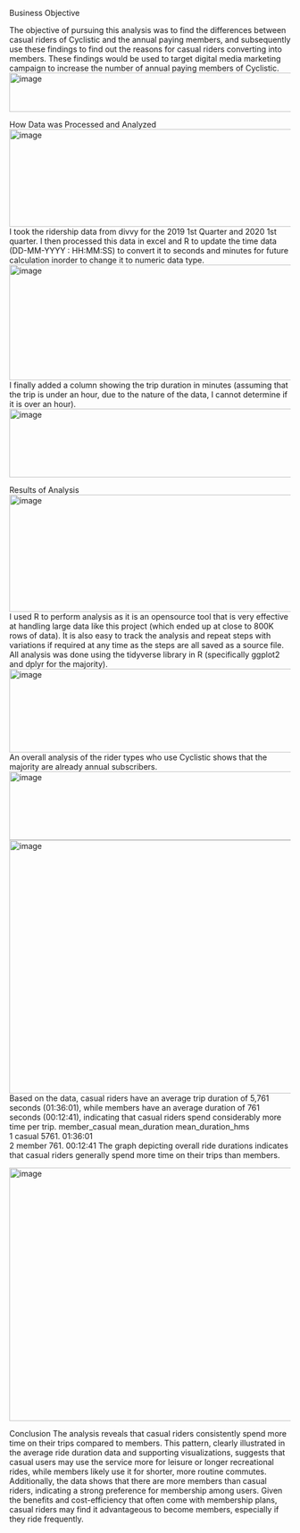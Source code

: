 Business Objective

The objective of pursuing this analysis was to find the differences between casual riders of Cyclistic and the annual paying members, and subsequently use these findings to find out the reasons for casual riders converting into members. These findings would be used to target digital media marketing campaign to increase the number of annual paying members of Cyclistic.
<img width="4537" height="70" alt="image" src="https://github.com/user-attachments/assets/55c8054a-6139-46e2-8609-b180353217ae" />

How Data was Processed and Analyzed<img width="1712" height="175" alt="image" src="https://github.com/user-attachments/assets/46c5d98a-5888-4b7b-918e-eeaef39289ca" />
I took the ridership data from divvy for the 2019 1st Quarter and 2020 1st quarter. I then processed this data in excel and R to update the time data (DD-MM-YYYY : HH:MM:SS) to convert it to seconds and minutes for future calculation inorder to change it to numeric data type. <img width="9510" height="207" alt="image" src="https://github.com/user-attachments/assets/276ae991-cbd6-49b6-99cb-50c86b4a6386" />
 I finally added a column showing the trip duration in minutes (assuming that the trip is under an hour, due to the nature of the data, I cannot determine if it is over an hour).
<img width="3706" height="123" alt="image" src="https://github.com/user-attachments/assets/a2df1a9d-823c-47b3-b7a6-4fd682178c93" />


Results of Analysis<img width="966" height="210" alt="image" src="https://github.com/user-attachments/assets/eb946fd6-a84b-4034-b213-6997f5b6c675" />
I used R to perform analysis as it is an opensource tool that is very effective at handling large data like this project (which ended up at close to 800K rows of data).
It is also easy to track the analysis and repeat steps with variations if required at any time as the steps are all saved as a source file.
All analysis was done using the tidyverse library in R (specifically ggplot2 and dplyr for the majority).
<img width="2062" height="150" alt="image" src="https://github.com/user-attachments/assets/64bc0a65-1609-4ab8-9689-ea7c84b78e58" />
An overall analysis of the rider types who use Cyclistic shows that the majority are already annual subscribers. 
<img width="2447" height="123" alt="image" src="https://github.com/user-attachments/assets/26164582-dbbc-463d-b5fc-fa7e42eec685" />
<img width="613" height="454" alt="image" src="https://github.com/user-attachments/assets/df3144fa-f461-40d0-a944-2440969ba566" />
Based on the data, casual riders have an average trip duration of 5,761 seconds (01:36:01), while members have an average duration of 761 seconds (00:12:41), indicating that casual riders spend considerably more time per trip.
member_casual mean_duration mean_duration_hms
  <chr>                 <dbl> <chr>            
1 casual                5761. 01:36:01         
2 member                 761. 00:12:41 
The graph depicting overall ride durations indicates that casual riders generally spend more time on their trips than members.

<img width="613" height="454" alt="image" src="https://github.com/user-attachments/assets/7f96e67c-fa52-446c-9d3c-cb330df6e972" />

Conclusion
The analysis reveals that casual riders consistently spend more time on their trips compared to members. This pattern, clearly illustrated in the average ride duration data and supporting visualizations, suggests that casual users may use the service more for leisure or longer recreational rides, while members likely use it for shorter, more routine commutes. Additionally, the data shows that there are more members than casual riders, indicating a strong preference for membership among users. Given the benefits and cost-efficiency that often come with membership plans, casual riders may find it advantageous to become members, especially if they ride frequently.
